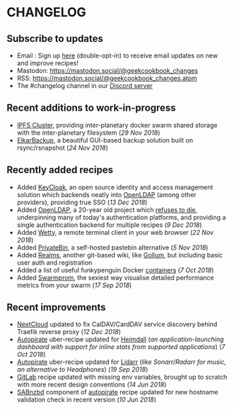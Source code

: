# CHANGELOG

## Subscribe to updates

* Email : Sign up [here](http://eepurl.com/dfx95n) (double-opt-in) to receive email updates on new and improve recipes!
* Mastodon: https://mastodon.social/@geekcookbook_changes
* RSS: https://mastodon.social/@geekcookbook_changes.atom
* The #changelog channel in our [Discord server](http://chat.funkypenguin.co.nz)

## Recent additions to work-in-progress

* [IPFS Cluster](/recipes/ipfs-cluster/), providing inter-planetary docker swarm shared storage with the inter-planetary filesystem (_29 Nov 2018_)
* [ElkarBackup](/recipes/elkarbackup/), a beautiful GUI-based backup solution built on rsync/rsnapshot (_24 Nov 2018_)


## Recently added recipes

* Added [KeyCloak](/recipes/keycloak), an open source identity and access management solution which backends neatly into [OpenLDAP](/recipes/openldap/) (among other providers), providing true SSO (_13 Dec 2018_)
* Added [OpenLDAP](/recipes/openldap/), a 20-year old project which [refuses to die](https://www.youtube.com/watch?v=cnQEo4bazIo), underpinning many of today's authentication platforms, and providing a single authentication backend for multiple recipes (_9 Dec 2018_)
* Added [Wetty](/recipes/wetty/), a remote terminal client in your web browser (_22 Nov 2018_)
* Added [PrivateBin](/recipes/privatebin/), a self-hosted pastebin alternative (_5 Nov 2018_)
* Added [Realms](/recipes/realms/), another git-based wiki, like [Gollum](/recipes/gollum/), but including basic user auth and registration
* Added a list of useful funkypenguin Docker [containers](/reference/containers/) (_7 Oct 2018_)
* Added [Swarmprom](/recipes/swarmprom/), the sexiest way visualise detailed performance metrics from your swarm (_17 Sep 2018_)

## Recent improvements

* [NextCloud](/recipes/nextcloud/) updated to fix CalDAV/CardDAV service discovery behind Traefik reverse proxy (_12 Dec 2018_)
* [Autopirate](/recipes/autopirate/start/) uber-recipe updated for [Heimdall](/recipes/autopirate/heimdall/) (_an application-launching dashboard with support for inline stats from supported applications_) (_7 Oct 2018_)
* [Autopirate](/recipes/autopirate/start/) uber-recipe updated for [Lidarr](/recipes/autopirate/lidarr/) (_like Sonarr/Radarr for music, an alternative to Headphones_) (_19 Sep 2018_)
* [GitLab](/recipes/gitlab/) recipe updated with missing env variables, brought up to scratch with more recent design conventions (_14 Jun 2018_)
* [SABnzbd](/recipes/autopirate/sabnzbd/) component of [autopirate](/recipes/autopirate/start/) recipe updated for new hostname validation check in recent version (_10 Jun 2018_)
